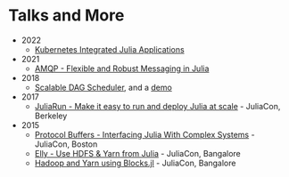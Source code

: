 # Talks and More

- 2022
    - [Kubernetes Integrated Julia Applications](2022/Kubernetes_Integrated_Julia)
- 2021
    - [AMQP - Flexible and Robust Messaging in Julia](2021/AMQP_Flexible_Robust_Messaging)
- 2018
    - [Scalable DAG Scheduler](2018/JuliaCon_DAGScheduler/PresentationJuliaCon2018.ipynb), and a [demo](2018/JuliaCon_DAGScheduler/SingleNodeDemo.ipynb)
- 2017
    - [JuliaRun - Make it easy to run and deploy Julia at scale](2017/JuliaCon_JuliaRun/JuliaRun.ipynb) - JuliaCon, Berkeley
- 2015
    - [Protocol Buffers - Interfacing Julia With Complex Systems](2015/Protocol%20Buffers%20-%20Interfacing%20Julia%20With%20Complex%20Systems.ipynb) - JuliaCon, Boston
    - [Elly - Use HDFS & Yarn from Julia](2015/Elly.ipynb) - JuliaCon, Bangalore
    - [Hadoop and Yarn using Blocks.jl](2015/HDFS-Yarn-Blocks.ipynb) - JuliaCon, Bangalore
